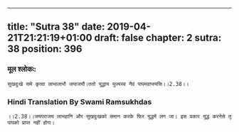 
---
title: "Sutra 38"
date: 2019-04-21T21:21:19+01:00
draft: false
chapter: 2
sutra: 38
position: 396
---
### मूल श्लोकः:
```
सुखदुःखे समे कृत्वा लाभालाभौ जयाजयौ।ततो युद्धाय युज्यस्व नैवं पापमवाप्स्यसि।।2.38।।

```

### Hindi Translation By Swami Ramsukhdas
```
।।2.38।।जयपराजय लाभहानि और सुखदुःखको समान करके फिर युद्धमें लग जा। इस प्रकार युद्ध करनेसे तू पापको प्राप्त नहीं होगा।

```

